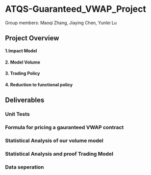 # ATQS-Guaranteed_VWAP_Project
Group members: Maoqi Zhang, Jiaying Chen, Yunlei Lu


## Project Overview
#### 1.Impact Model
#### 2. Model Volume
#### 3. Trading Policy
#### 4. Reduction to functional policy

## Deliverables
### Unit Tests
### Formula for pricing a gauranteed VWAP contract
### Statistical Analysis of our volume model
### Statistical Analysis and proof Trading Model
### Data seperation 
